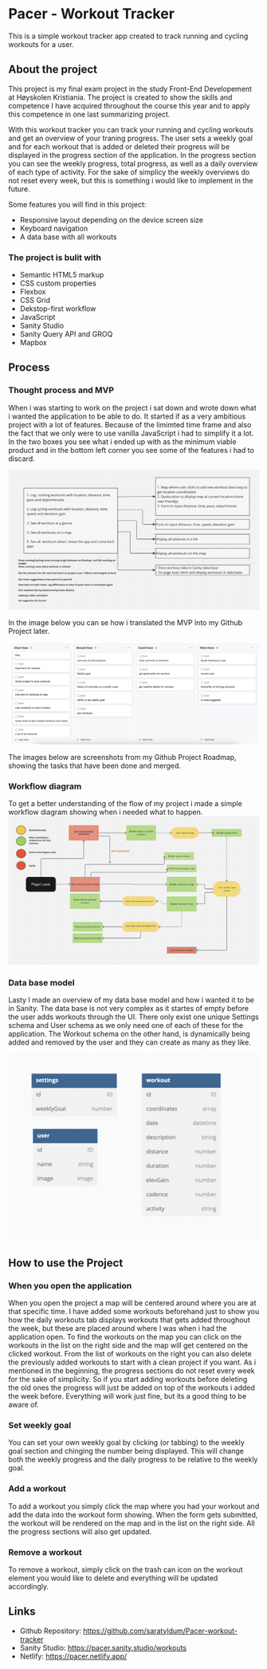 # Pacer - Workout Tracker
This is a simple workout tracker app created to track running and cycling workouts for a user. 

## About the project
This project is my final exam project in the study Front-End Developement at Høyskolen Kristiania. The project is created to show the 
skills and competence I have acquired throughout the course this year and to apply this competence in one last summarizing project. 

With this workout tracker you can track your running and cycling workouts and get an overview of your traning progress. The user sets a weekly goal
and for each workout that is added or deleted their progress will be displayed in the progress section of the application. In the progress section
you can see the weekly progress, total progress, as well as a daily overview of each type of activity. For the sake of simplicy the weekly 
overviews do not reset every week, but this is something i would like to implement in the future.

Some features you will find in this project:
- Responsive layout depending on the device screen size
- Keyboard navigation
- A data base with all workouts

### The project is bulit with

- Semantic HTML5 markup
- CSS custom properties
- Flexbox
- CSS Grid
- Dekstop-first workflow
- JavaScript
- Sanity Studio
- Sanity Query API and GROQ
- Mapbox

## Process
### Thought process and MVP
When i was starting to work on the project i sat down and wrote down what i wanted the application to be able to do. It started if as a very 
ambitious project with a lot of features. Because of the limimted time frame and also the fact that we only were to use vanilla JavaScript i had to 
simplify it a lot. In the two boxes you see what i ended up with as the minimum viable product and in the bottom left corner you see some of
the features i had to discard. 

![Thought process and MVP](_app/assets/images/Thought%20process%20and%20MVP.png)

In the image below you can se how i translated the MVP into my Github Project later.

![MVP in Github Project](_app/assets/images/MVP.png)

The images below are screenshots from my Github Project Roadmap, showing the tasks that have been done and merged.

### Workflow diagram
To get a better understanding of the flow of my project i made a simple workflow diagram showing when i needed what to happen. 
![Workflow chart](_app/assets/images/Workflow%20chart.png)

### Data base model
Lasty I made an overview of my data base model and how i wanted it to be in Sanity. The data base is not very complex as it startes of empty before
the user adds workouts through the UI. There only exist one unique Settings schema and User schema as we only need one of each of these for the
application. The Workout schema on the other hand, is dynamically being added and removed by the user and they can create as many as they like.

![Data base model](_app/assets/images/Data%20base%20model.png)

## How to use the Project
### When you open the application
When you open the project a map will be centered around where you are at that specific time. I have added some workouts beforehand just to show you how the daily workouts tab displays workouts that gets added throughout the week, but these are placed around where I was when i had the application open. To find the workouts on the map you can click on the workouts in the list on the right side and the map will get centered on the clicked workout. From the list of workouts on the right you can also delete the previously added workouts to start with a clean project if you want. As i mentioned in the beginning, the progress sections do not reset every week for the sake of simplicity. So if you start adding workouts before deleting the old ones the progress will just be added on top of the workouts i added the week before. Everything will work just fine, but its a good thing to be aware of.

### Set weekly goal
You can set your own weekly goal by clicking (or tabbing) to the weekly goal section and chinging the number being displayed. This will change both the weekly progress and the daily progress to be relative to the weekly goal.

### Add a workout
To add a workout you simply click the map where you had your workout and add the data into the workout form showing. When the form gets submitted, the workout will be rendered on the map and in the list on the right side. All the progress sections will also get updated.

### Remove a workout
To remove a workout, simply click on the trash can icon on the workout element you would like to delete and everything will be updated accordingly.

## Links
- Github Repository: https://github.com/saratyldum/Pacer-workout-tracker
- Sanity Studio: https://pacer.sanity.studio/workouts
- Netlify: https://pacer.netlify.app/
